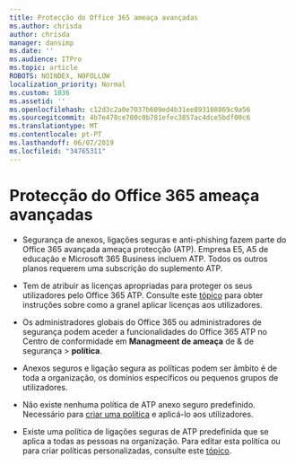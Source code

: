 ```yaml
---
title: Protecção do Office 365 ameaça avançadas
ms.author: chrisda
author: chrisda
manager: dansimp
ms.date: ''
ms.audience: ITPro
ms.topic: article
ROBOTS: NOINDEX, NOFOLLOW
localization_priority: Normal
ms.custom: 1036
ms.assetid: ''
ms.openlocfilehash: c12d3c2a0e7037b609ed4b31ee893108869c9a56
ms.sourcegitcommit: 4b7e478ce700c0b781efec3857ac4dce5bdf00c6
ms.translationtype: MT
ms.contentlocale: pt-PT
ms.lasthandoff: 06/07/2019
ms.locfileid: "34765311"
---
```

# <a name="office-365-advanced-threat-protection"></a>Protecção do Office 365 ameaça avançadas

- Segurança de anexos, ligações seguras e anti-phishing fazem parte do Office 365 avançada ameaça protecção (ATP). Empresa E5, A5 de educação e Microsoft 365 Business incluem ATP. Todos os outros planos requerem uma subscrição do suplemento ATP.

- Tem de atribuir as licenças apropriadas para proteger os seus utilizadores pelo Office 365 ATP. Consulte este [tópico](https://docs.microsoft.com/office365/admin/subscriptions-and-billing/assign-licenses-to-users) para obter instruções sobre como a granel aplicar licenças aos utilizadores.

- Os administradores globais do Office 365 ou administradores de segurança podem aceder a funcionalidades do Office 365 ATP no Centro de conformidade em **Managmeent de ameaça** de & de segurança \> **política**.

- Anexos seguros e ligação segura as políticas podem ser âmbito é de toda a organização, os domínios específicos ou pequenos grupos de utilizadores.

- Não existe nenhuma política de ATP anexo seguro predefinido. Necessário para [criar uma política](https://docs.microsoft.com/office365/securitycompliance/set-up-atp-safe-attachments-policies) e aplicá-lo aos utilizadores.

- Existe uma política de ligações seguras de ATP predefinida que se aplica a todas as pessoas na organização. Para editar esta política ou para criar políticas personalizadas, consulte este [tópico](https://docs.microsoft.com/office365/securitycompliance/set-up-atp-safe-links-policies).
